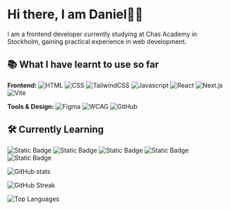 # Hi there, I am Daniel👋🏼
I am a frontend developer currently studying at Chas Academy in Stockholm, gaining practical experience in web development.


## 📚 What I have learnt to use so far

**Frontend:**
![HTML](https://img.shields.io/badge/HTML-red)
![CSS](https://img.shields.io/badge/CSS-blue)
![TailwindCSS](https://img.shields.io/badge/TailwindCSS-teal)
![Javascript](https://img.shields.io/badge/Javascript-orange)
![React](https://img.shields.io/badge/React-blue)
![Next.js](https://img.shields.io/badge/Next.js-black)
![Vite](https://img.shields.io/badge/Vite-white)

**Tools & Design:**
![Figma](https://img.shields.io/badge/Figma-pink)
![WCAG](https://img.shields.io/badge/WCAG-green)
![GitHub](https://img.shields.io/badge/GitHub-grey)

## 🛠️ Currently Learning
![Static Badge](https://img.shields.io/badge/Node.js-green)
![Static Badge](https://img.shields.io/badge/express-brown)
![Static Badge](https://img.shields.io/badge/MYSQL-blue)
![Static Badge](https://img.shields.io/badge/docker-purple)
![Static Badge](https://img.shields.io/badge/GitLab-orange)

![GitHub stats](https://github-readme-stats.vercel.app/api?username=Dantilldev&show_icons=true&theme=shadow_blue)

![GitHub Streak](https://streak-stats.demolab.com/?user=Dantilldev&theme=shadow_blue)

![Top Languages](https://github-readme-stats.vercel.app/api/top-langs/?username=Dantilldev&layout=compact&theme=shadow_blue)
<!--
- 👋 Hi, I’m @Dantilldev
- 👀 I’m interested in ...
- 🌱 I’m currently learning ...
- 💞️ I’m looking to collaborate on ...
- 📫 How to reach me ...
- 😄 Pronouns: ...
- ⚡ Fun fact: ...-->

